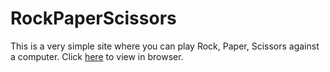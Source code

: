 # RockPaperScissors

This is a very simple site where you can play Rock, Paper, Scissors against a computer.
Click [here](https://emilmerle.github.io/RockPaperScissors/) to view in browser.
